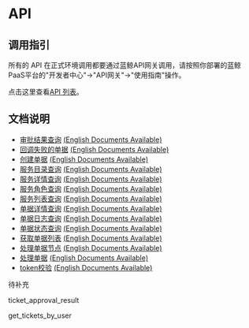 
# API

## 调用指引
所有的 API 在正式环境调用都要通过蓝鲸API网关调用，请按照你部署的蓝鲸PaaS平台的"开发者中心"->"API网关"->"使用指南"操作。

点击这里查看[API 列表](../ee/itsm.yaml)。


## 文档说明

- [审批结果查询](zh_hans/approval_result.md)
[(English Documents Available)](en/approval_result.md)
- [回调失败的单据](zh_hans/callback_failed_ticket.md)
[(English Documents Available)](en/callback_failed_ticket.md)
- [创建单据](zh_hans/create_ticket.md)
[(English Documents Available)](en/create_ticket.md)
- [服务目录查询](zh_hans/get_service_catalogs.md)
[(English Documents Available)](en/get_service_catalogs.md)
- [服务详情查询](zh_hans/get_service_detail.md)
[(English Documents Available)](en/get_service_detail.md)
- [服务角色查询](zh_hans/get_service_roles.md)
[(English Documents Available)](en/get_service_roles.md)
- [服务列表查询](zh_hans/get_services.md)
[(English Documents Available)](en/get_services.md)
- [单据详情查询](zh_hans/get_ticket_info.md)
[(English Documents Available)](en/get_ticket_info.md)
- [单据日志查询](zh_hans/get_ticket_logs.md)
[(English Documents Available)](en/get_ticket_logs.md)
- [单据状态查询](zh_hans/get_ticket_status.md)
[(English Documents Available)](en/get_ticket_status.md)
- [获取单据列表](zh_hans/get_tickets.md)
[(English Documents Available)](en/get_tickets.md)
- [处理单据节点](zh_hans/operate_node.md)
[(English Documents Available)](en/operate_node.md)
- [处理单据](zh_hans/operate_ticket.md)
[(English Documents Available)](en/operate_ticket.md)
- [token校验](zh_hans/verify_token.md)
[(English Documents Available)](en/verify_token.md)


待补充

ticket_approval_result

get_tickets_by_user

